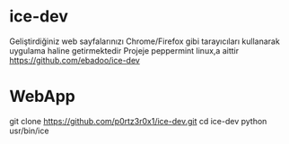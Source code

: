 # ice-dev
Geliştirdiğiniz web sayfalarınızı Chrome/Firefox gibi tarayıcıları kullanarak uygulama haline getirmektedir
    Projeje peppermint linux,a aittir 
       https://github.com/ebadoo/ice-dev

# WebApp 
 git clone https://github.com/p0rtz3r0x1/ice-dev.git
 cd ice-dev
 python usr/bin/ice
